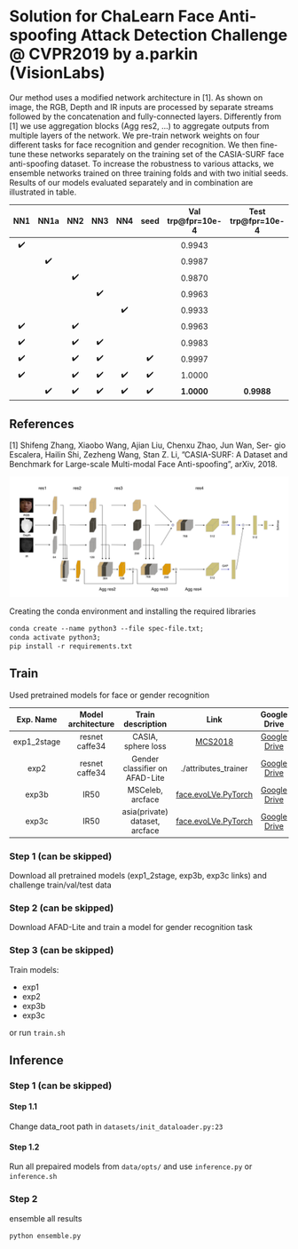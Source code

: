 # Solution for ChaLearn Face Anti-spoofing Attack Detection Challenge @ CVPR2019 by a.parkin (VisionLabs)

Our method uses a modified network architecture in [1]. As shown on image, the RGB, Depth and IR inputs are processed by separate streams followed by the concatenation and fully-connected layers. Differently from [1] we use aggregation blocks (Agg res2, ...) to aggregate outputs from multiple layers of the network. We pre-train network weights on four different tasks for face recognition and gender recognition. We then fine- tune these networks separately on the training set of the CASIA-SURF face anti-spoofing dataset. To increase the robustness to various attacks, we ensemble networks trained on three training folds and with two initial seeds. Results of our models evaluated separately and in combination are illustrated in table.

| NN1 | NN1a | NN2 | NN3 | NN4 | seed | Val trp@fpr=10e-4 | Test trp@fpr=10e-4 |
|:-----:|:------:|:-----:|:-----:|:-----:|:------:|:-------------------:|:--------------------:|
|:heavy_check_mark:|      |     |     |     |      | 0.9943            |                    |
|     |   :heavy_check_mark:  |     |     |     |      | 0.9987            |                    |
|     |      | :heavy_check_mark:   |     |     |      | 0.9870            |                    |
|     |      |     | :heavy_check_mark:   |     |      | 0.9963            |                    |
|     |      |     |     | :heavy_check_mark:   |      | 0.9933            |                    |
| :heavy_check_mark:   |      | :heavy_check_mark:   |     |     |      | 0.9963            |                    |
| :heavy_check_mark:   |      | :heavy_check_mark:   | :heavy_check_mark:   |     |      | 0.9983            |                    |
| :heavy_check_mark:   |      | :heavy_check_mark:   | :heavy_check_mark:   |     | :heavy_check_mark:    | 0.9997            |                    |
| :heavy_check_mark:   |      | :heavy_check_mark:  | :heavy_check_mark:   | :heavy_check_mark:   | :heavy_check_mark:    | 1.0000            |                    |
|     | :heavy_check_mark:    | :heavy_check_mark:   | :heavy_check_mark:   | :heavy_check_mark:   | :heavy_check_mark:    | **1.0000**|**0.9988**|


## References
[1] Shifeng Zhang, Xiaobo Wang, Ajian Liu, Chenxu Zhao, Jun Wan, Ser- gio Escalera, Hailin Shi, Zezheng Wang, Stan Z. Li, ”CASIA-SURF: A Dataset and Benchmark for Large-scale Multi-modal Face Anti-spoofing”, arXiv, 2018.

![Alt text](fact_sheets/figures/net.jpg?raw=true "Network Architecture")

Сreating the conda environment and installing the required libraries

```
conda create --name python3 --file spec-file.txt;
conda activate python3;
pip install -r requirements.txt
```


## Train
Used pretrained models for face or gender recognition

|Exp. Name|Model architecture|Train description|Link|Google Drive|
|:---:|:------------:|:-------------:|:--------:|:---------:|
|exp1_2stage|resnet caffe34|CASIA, sphere loss|[MCS2018](https://github.com/AlexanderParkin/MCS2018.Baseline)|[Google Drive](https://drive.google.com/open?id=1dnfh7rSrGV9_ROQ6TcRU6O1Kn0ZP5kEQ)|
|exp2|resnet caffe34|Gender classifier on AFAD-Lite|./attributes_trainer|[Google Drive](https://drive.google.com/open?id=1-0bM0OV6hgxDWv7f4JvdZRepbfW46k4a)|
|exp3b|IR50|MSCeleb, arcface|[face.evoLVe.PyTorch](https://github.com/ZhaoJ9014/face.evoLVe.PyTorch#Model-Zoo)|[Google Drive](https://drive.google.com/open?id=1-1yfxGjz_6YRsSSpeZPZPjlhJRmkbthe)|
|exp3c|IR50|asia(private) dataset, arcface|[face.evoLVe.PyTorch](https://github.com/ZhaoJ9014/face.evoLVe.PyTorch#Model-Zoo)|[Google Drive](https://drive.google.com/open?id=1-DFXeauUKY0O5-1KWQ0-Ojyu0Nzpf84H)|


### Step 1 (can be skipped)
Download all pretrained models (exp1_2stage, exp3b, exp3c links) and challenge train/val/test data

### Step 2 (can be skipped)
Download AFAD-Lite and train a model for gender recognition task

### Step 3 (can be skipped)

Train models:

* exp1
* exp2
* exp3b
* exp3c

or run ```train.sh```

## Inference
### Step 1 (can be skipped)
#### Step 1.1
Change data_root path in ```datasets/init_dataloader.py:23```
#### Step 1.2
Run all prepaired models from ```data/opts/``` and 
use ```inference.py``` or ```inference.sh```

### Step 2
ensemble all results

```
python ensemble.py
```
